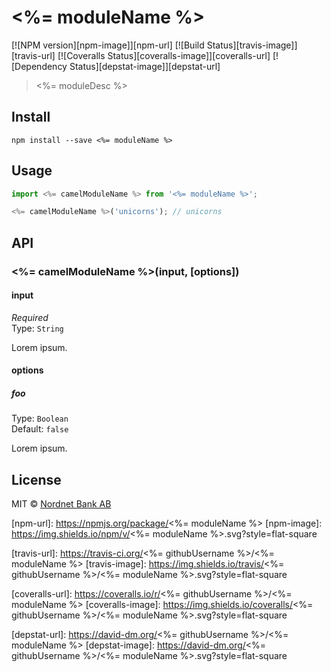 # <%= moduleName %>

[![NPM version][npm-image]][npm-url]
[![Build Status][travis-image]][travis-url]
[![Coveralls Status][coveralls-image]][coveralls-url]
[![Dependency Status][depstat-image]][depstat-url]

> <%= moduleDesc %>

## Install

    npm install --save <%= moduleName %>

## Usage

```js
import <%= camelModuleName %> from '<%= moduleName %>';

<%= camelModuleName %>('unicorns'); // unicorns
```

## API

### <%= camelModuleName %>(input, [options])

#### input

*Required*  
Type: `String`

Lorem ipsum.

#### options

##### foo

Type: `Boolean`  
Default: `false`

Lorem ipsum.

## License

MIT © [Nordnet Bank AB](https://www.nordnet.se/)

[npm-url]: https://npmjs.org/package/<%= moduleName %>
[npm-image]: https://img.shields.io/npm/v/<%= moduleName %>.svg?style=flat-square

[travis-url]: https://travis-ci.org/<%= githubUsername %>/<%= moduleName %>
[travis-image]: https://img.shields.io/travis/<%= githubUsername %>/<%= moduleName %>.svg?style=flat-square

[coveralls-url]: https://coveralls.io/r/<%= githubUsername %>/<%= moduleName %>
[coveralls-image]: https://img.shields.io/coveralls/<%= githubUsername %>/<%= moduleName %>.svg?style=flat-square

[depstat-url]: https://david-dm.org/<%= githubUsername %>/<%= moduleName %>
[depstat-image]: https://david-dm.org/<%= githubUsername %>/<%= moduleName %>.svg?style=flat-square
